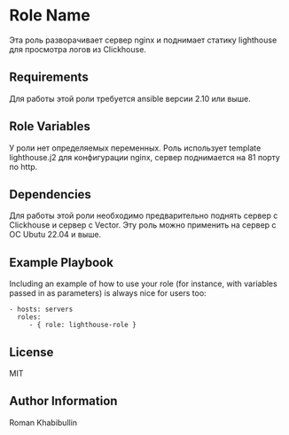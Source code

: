 Role Name
=========

Эта роль разворачивает сервер nginx и поднимает статику lighthouse для просмотра логов из Clickhouse.

Requirements
------------
Для работы этой роли требуется ansible версии 2.10 или выше.

Role Variables
--------------

У роли нет определяемых переменных. Роль использует template lighthouse.j2 для конфигурации nginx, сервер поднимается на 81 порту по http.

Dependencies
------------

Для работы этой роли необходимо предварительно поднять сервер с Clickhouse и сервер с Vector. Эту роль можно применить на сервер с ОС Ubutu 22.04 и выше.


Example Playbook
----------------

Including an example of how to use your role (for instance, with variables passed in as parameters) is always nice for users too:

    - hosts: servers
      roles:
         - { role: lighthouse-role }

License
-------

MIT

Author Information
------------------

Roman Khabibullin
